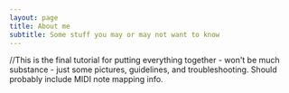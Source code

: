 ```yaml
---
layout: page
title: About me
subtitle: Some stuff you may or may not want to know
---
```


//This is the final tutorial for putting everything together - won't be much substance - just some pictures, guidelines, and troubleshooting.  Should probably include MIDI note mapping info.